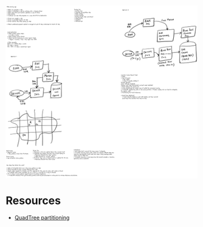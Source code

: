 ![Ride Sharing](/assets/blog/engineering/system-design/sd-ride-sharing.png)

# Resources
* [QuadTree partitioning](/assets/blog/engineering/system-design/sd-quadtree-scaling-partitioning.png)